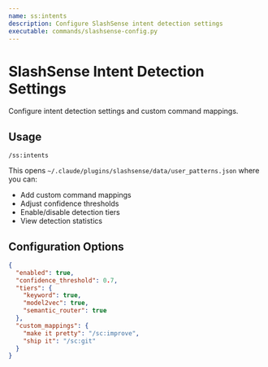 ```yaml
---
name: ss:intents
description: Configure SlashSense intent detection settings
executable: commands/slashsense-config.py
---
```


# SlashSense Intent Detection Settings

Configure intent detection settings and custom command mappings.

## Usage
`/ss:intents`

This opens `~/.claude/plugins/slashsense/data/user_patterns.json` where you can:

- Add custom command mappings
- Adjust confidence thresholds
- Enable/disable detection tiers
- View detection statistics

## Configuration Options
```json
{
  "enabled": true,
  "confidence_threshold": 0.7,
  "tiers": {
    "keyword": true,
    "model2vec": true,
    "semantic_router": true
  },
  "custom_mappings": {
    "make it pretty": "/sc:improve",
    "ship it": "/sc:git"
  }
}
```